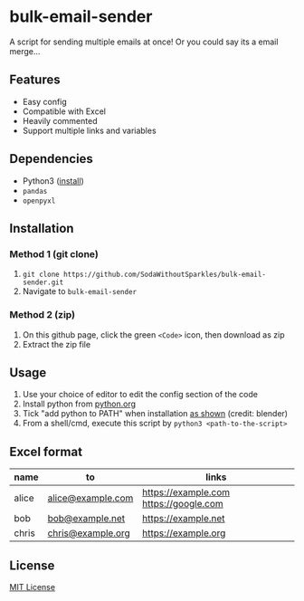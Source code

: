 # bulk-email-sender
A script for sending multiple emails at once! Or you could say its a email merge...

## Features
- Easy config
- Compatible with Excel
- Heavily commented
- Support multiple links and variables

## Dependencies
- Python3 ([install](https://www.python.org/downloads/))
- `pandas`
- `openpyxl`

## Installation
### Method 1 (git clone)
1. `git clone https://github.com/SodaWithoutSparkles/bulk-email-sender.git`
2. Navigate to `bulk-email-sender`

### Method 2 (zip)
1. On this github page, click the green `<Code>` icon, then download as zip
2. Extract the zip file

## Usage
1. Use your choice of editor to edit the config section of the code
2. Install python from [python.org](https://www.python.org/downloads/)
3. Tick "add python to PATH" when installation [as shown](https://docs.blender.org/manual/en/latest/_images/about_contribute_install_windows_installer.png) (credit: blender)
4. From a shell/cmd, execute this script by `python3 <path-to-the-script>`

## Excel format
| name  | to                | links                                  |
|-------|-------------------|----------------------------------------|
| alice | alice@example.com | https://example.com https://google.com |
| bob   | bob@example.net   | https://example.net                    |
| chris | chris@example.org | https://example.org                    |

## License
[MIT License](https://github.com/SodaWithoutSparkles/bulk-email-sender/blob/main/LICENSE)
